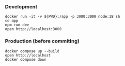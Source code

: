 ### Development

```
docker run -it -v ${PWD}:/app -p 3000:3000 node:18 sh
cd app
npm run dev
open http://localhost:3000
```

### Production (before commiting)
```
docker compose up --build
open http://localhost
docker compose down
```